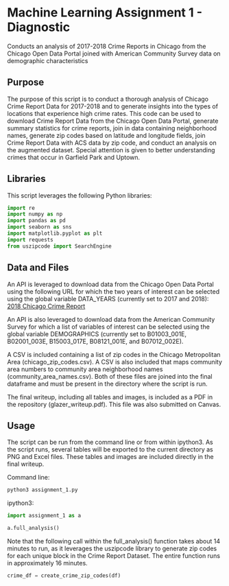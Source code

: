 # Machine Learning Assignment 1 - Diagnostic
Conducts an analysis of 2017-2018 Crime Reports in Chicago from the Chicago
Open Data Portal joined with American Community Survey data on demographic
characteristics

## Purpose
The purpose of this script is to conduct a thorough analysis of Chicago Crime
Report Data for 2017-2018 and to generate insights into the types of
locations that experience high crime rates. This code can be used to download
Crime Report Data from the Chicago Open Data Portal, generate summary
statistics for crime reports, join in data containing neighborhood names,
generate zip codes based on latitude and longitude fields, join Crime
Report Data with ACS data by zip code, and conduct an analysis on the
augmented dataset. Special attention is given to better understanding crimes
that occur in Garfield Park and Uptown.

## Libraries
This script leverages the following Python libraries:

```python
import re
import numpy as np
import pandas as pd
import seaborn as sns
import matplotlib.pyplot as plt
import requests
from uszipcode import SearchEngine
```

## Data and Files
An API is leveraged to download data from the Chicago Open Data Portal using
the following URL for which the two years of interest can be selected using
the global variable DATA_YEARS (currently set to 2017 and 2018):
[2018 Chicago Crime Report](https://data.cityofchicago.org/resource/6zsd-86xi.json?year=2018&$limit=600000)

An API is also leveraged to download data from the American Community Survey
for which a list of variables of interest can be selected using the global
variable DEMOGRAPHICS (currently set to B01003_001E, B02001_003E, B15003_017E,
B08121_001E, and B07012_002E).

A CSV is included containing a list of zip codes in the Chicago Metropolitan
Area (chicago_zip_codes.csv). A CSV is also included that maps community area
numbers to community area neighborhood names (community_area_names.csv). Both
of these files are joined into the final dataframe and must be present in the
directory where the script is run.

The final writeup, including all tables and images, is included as a PDF in
the repository (glazer_writeup.pdf). This file was also submitted on Canvas.

## Usage
The script can be run from the command line or from within ipython3. As the
script runs, several tables will be exported to the current directory as
PNG and Excel files. These tables and images are included directly
in the final writeup.

Command line:

```bash
python3 assignment_1.py
```

ipython3:

```python
import assignment_1 as a

a.full_analysis()
```

Note that the following call within the full_analysis() function takes about
14 minutes to run, as it leverages the uszipcode library to generate zip
codes for each unique block in the Crime Report Dataset. The entire function
runs in approximately 16 minutes.

```python
crime_df = create_crime_zip_codes(df)
```
